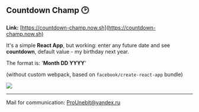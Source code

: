 ## Countdown Champ 🕑

**Link:** [https://countdown-champ.now.sh](https://countdown-champ.now.sh)

It's a simple **React App**, but working: enter any future date and see **countdown**, default value - my birthday next year.

The format is: '**Month DD YYYY**'

(without custom webpack, based on ```facebook/create-react-app``` bundle)

![](https://cdn.icon-icons.com/icons2/927/PNG/128/Line_ui_icons_Svg-17_icon-icons.com_72166.png)

- - -
Mail for communication: <ProUnebit@yandex.ru>

